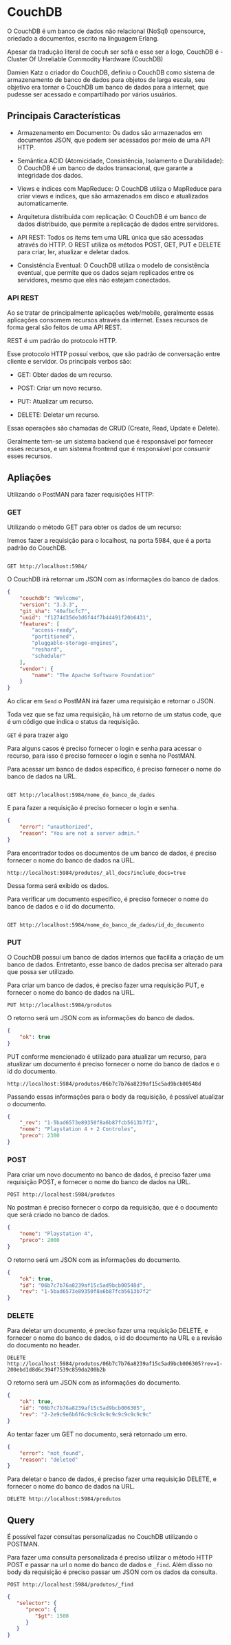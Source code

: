 # CouchDB

O CouchDB é um banco de dados não relacional (NoSql) opensource, oriedado a documentos, escrito na linguagem Erlang.

Apesar da tradução literal de cocuh ser sofá e esse ser a logo, CouchDB é - Cluster Of Unreliable Commodity Hardware (CouchDB)

Damien Katz o criador do CouchDB, definiu o CouchDB como sistema de armazenamento de banco de dados para objetos de larga escala, seu objetivo era tornar o CouchDB um banco de dados para a internet, que pudesse ser acessado e compartilhado por vários usuários.

## Principais Características

- Armazenamento em Documento: Os dados são armazenados em documentos JSON, que podem ser acessados por meio de uma API HTTP.

- Semântica ACID (Atomicidade, Consistência, Isolamento e Durabilidade): O CouchDB é um banco de dados transacional, que garante a integridade dos dados.

- Views e índices com MapReduce: O CouchDB utiliza o MapReduce para criar views e índices, que são armazenados em disco e atualizados automaticamente.

- Arquitetura distribuida com replicação: O CouchDB é um banco de dados distribuido, que permite a replicação de dados entre servidores.

- API REST: Todos os items tem uma URL única que são acessadas através do HTTP. O REST utiliza os métodos POST, GET, PUT e DELETE para criar, ler, atualizar e deletar dados.

- Consistência Eventual: O CouchDB utiliza o modelo de consistência eventual, que permite que os dados sejam replicados entre os servidores, mesmo que eles não estejam conectados.

### API REST

Ao se tratar de principalmente aplicações web/mobile, geralmente essas aplicações consomem recursos através da internet. Esses recursos de forma geral são feitos de uma API REST.

REST é um padrão do protocolo HTTP.

Esse protocolo HTTP possuí verbos, que são padrão de conversação entre cliente e servidor. Os principais verbos são:

- GET: Obter dados de um recurso.

- POST: Criar um novo recurso.

- PUT: Atualizar um recurso.

- DELETE: Deletar um recurso.

Essas operações são chamadas de CRUD (Create, Read, Update e Delete).

Geralmente tem-se um sistema backend que é responsável por fornecer esses recursos, e um sistema frontend que é responsável por consumir esses recursos.

## Apliações

Utilizando o PostMAN para fazer requisições HTTP:

### GET

Utilizando o método GET para obter os dados de um recurso:

Iremos fazer a requisição para o localhost, na porta 5984, que é a porta padrão do CouchDB.

```http

GET http://localhost:5984/

```

O CouchDB irá retornar um JSON com as informações do banco de dados.

```json
{
    "couchdb": "Welcome",
    "version": "3.3.3",
    "git_sha": "40afbcfc7",
    "uuid": "f1274d35de3d6f44f7b44491f20b6431",
    "features": [
        "access-ready",
        "partitioned",
        "pluggable-storage-engines",
        "reshard",
        "scheduler"
    ],
    "vendor": {
        "name": "The Apache Software Foundation"
    }
}
```

Ao clicar em `Send` o PostMAN irá fazer uma requisição e retornar o JSON.

Toda vez que se faz uma requisição, há um retorno de um status code, que é um código que indica o status da requisição.

`GET` é para trazer algo

Para alguns casos é preciso fornecer o login e senha para acessar o recurso, para isso é preciso fornecer o login e senha no PostMAN.

Para acessar um banco de dados especifico, é preciso fornecer o nome do banco de dados na URL.

```http

GET http://localhost:5984/nome_do_banco_de_dados

```

E para fazer a requisição é preciso fornecer o login e senha.

```json
{
    "error": "unauthorized",
    "reason": "You are not a server admin."
}
```

Para encontrador todos os documentos de um banco de dados, é preciso fornecer o nome do banco de dados na URL.

```http
http://localhost:5984/produtos/_all_docs?include_docs=true
```
Dessa forma será exibido os dados.


Para verificar um documento especifico, é preciso fornecer o nome do banco de dados e o id do documento.

```http

GET http://localhost:5984/nome_do_banco_de_dados/id_do_documento

```

### PUT

O CouchDB possuí um banco de dados internos que facilita a criação de um banco de dados. Entretanto, esse banco de dados precisa ser alterado para que possa ser utilizado.

Para criar um banco de dados, é preciso fazer uma requisição PUT, e fornecer o nome do banco de dados na URL.

```http
PUT http://localhost:5984/produtos
```

O retorno será um JSON com as informações do banco de dados.

```json
{
    "ok": true
}
```

PUT conforme mencionado é utilizado para atualizar um recurso, para atualizar um documento é preciso fornecer o nome do banco de dados e o id do documento.

```http
http://localhost:5984/produtos/06b7c7b76a8239af15c5ad9bcb00548d
```

Passando essas informações para o body da requisição, é possível atualizar o documento.

```json
{
    "_rev": "1-5bad6573e89350f8a6b87fcb5613b7f2",
    "nome": "Playstation 4 + 2 Controles",
    "preco": 2300
}
```

### POST

Para criar um novo documento no banco de dados, é preciso fazer uma requisição POST, e fornecer o nome do banco de dados na URL.

```http
POST http://localhost:5984/produtos
```

No postman é preciso fornecer o corpo da requisição, que é o documento que será criado no banco de dados.

```json
{
    "nome": "Playstation 4",
    "preco": 2000
}
```

O retorno será um JSON com as informações do documento.

```json
{
    "ok": true,
    "id": "06b7c7b76a8239af15c5ad9bcb00548d",
    "rev": "1-5bad6573e89350f8a6b87fcb5613b7f2"
}
```

### DELETE

Para deletar um documento, é preciso fazer uma requisição DELETE, e fornecer o nome do banco de dados,  o id do documento na URL e a revisão do documento no header.

```http
DELETE http://localhost:5984/produtos/06b7c7b76a8239af15c5ad9bcb006305?rev=1-200ebd1d8d6c394f7539c859da200b2b

```

O retorno será um JSON com as informações do documento.

```json
{
    "ok": true,
    "id": "06b7c7b76a8239af15c5ad9bcb006305",
    "rev": "2-2e9c9e6b6f6c9c9c9c9c9c9c9c9c9c9c"
}
```

Ao tentar fazer um GET no documento, será retornado um erro.

```json
{
    "error": "not_found",
    "reason": "deleted"
}
```

Para deletar o banco de dados, é preciso fazer uma requisição DELETE, e fornecer o nome do banco de dados na URL.

```http
DELETE http://localhost:5984/produtos
```

## Query

É possível fazer consultas personalizadas no CouchDB utilizando o POSTMAN.

Para fazer uma consulta personalizada é preciso utilizar o método HTTP POST e passar na url o nome do banco de dados e `_find`. Além disso no body da requisição é preciso passar um JSON com os dados da consulta.

```http
POST http://localhost:5984/produtos/_find
```

```json
{
   "selector": {
      "preco": {
         "$gt": 1500
      }
   }
}
```